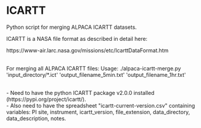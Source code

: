 # ICARTT
Python script for merging ALPACA ICARTT datasets.

ICARTT is a NASA file format as described in detail here:
<link> https://www-air.larc.nasa.gov/missions/etc/IcarttDataFormat.htm </link>


<p>
</p>

<P>
<br>
For merging all ALPACA ICARTT files:
Usage: ./alpaca-icartt-merge.py 'input_directory/*.ict' 'output_filename_5min.txt' 'output_filename_1hr.txt'
</p>

<p>
 <br>
- Need to have the python ICARTT package v2.0.0 installed (https://pypi.org/project/icartt/).
<br>
- Also need to have the spreadsheet "icartt-current-version.csv" containing variables: PI	site, instrument, icartt_version, file_extension, data_directory, data_description, notes.
</p>

